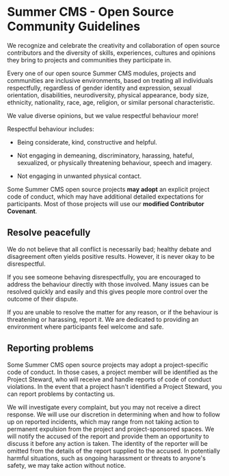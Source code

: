# Summer CMS - Open Source Community Guidelines

We recognize and celebrate the creativity and collaboration of open source contributors and the diversity of skills, experiences, cultures and opinions they bring to projects and communities they participate in.

Every one of our open source Summer CMS modules, projects and communities are inclusive environments, based on treating all individuals respectfully, regardless of gender identity and expression, sexual orientation, disabilities, neurodiversity, physical appearance, body size, ethnicity, nationality, race,
age, religion, or similar personal characteristic.

We value diverse opinions, but we value respectful behaviour more!

Respectful behaviour includes:

- Being considerate, kind, constructive and helpful.

- Not engaging in demeaning, discriminatory, harassing, hateful, sexualized, or physically threatening behaviour, speech and imagery.

- Not engaging in unwanted physical contact.

Some Summer CMS open source projects **may adopt** an explicit project code of conduct, which may have additional detailed expectations for participants. Most of those projects will use our **modified Contributor Covenant**.

## Resolve peacefully

We do not believe that all conflict is necessarily bad; healthy debate and disagreement often yields positive results. However, it is never okay to be disrespectful.

If you see someone behaving disrespectfully, you are encouraged to address the behaviour directly with those involved. Many issues can be resolved quickly and easily and this gives people more control over the outcome of their dispute.

If you are unable to resolve the matter for any reason, or if the behaviour is threatening or harassing, report it. We are dedicated to providing an environment where participants feel welcome and safe.

## Reporting problems

Some Summer CMS open source projects may adopt a project-specific code of conduct. In those cases, a project member will be identified as the Project Steward, who will receive and handle reports of code of conduct violations. In the event that a project hasn't identified a Project Steward, you can report problems by contacting us.

We will investigate every complaint, but you may not receive a direct response. We will use our discretion in determining when and how to follow up on reported incidents, which may range from not taking action to permanent expulsion from the project and project-sponsored spaces. We will notify the accused of the report and provide them an opportunity to discuss it before any action is taken. The identity of the reporter will be omitted from the details of the report supplied to the accused. In potentially harmful situations, such as ongoing harassment or threats to anyone's safety, we may take action without
notice.

